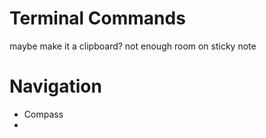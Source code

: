 # Terminal Commands

maybe make it a clipboard? not enough room on sticky note

# Navigation

* Compass
* 